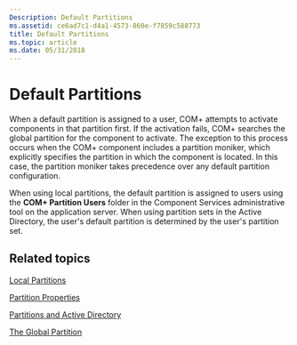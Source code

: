 ```yaml
---
Description: Default Partitions
ms.assetid: ce6ad7c1-d4a1-4573-860e-f7859c588773
title: Default Partitions
ms.topic: article
ms.date: 05/31/2018
---
```


# Default Partitions

When a default partition is assigned to a user, COM+ attempts to activate components in that partition first. If the activation fails, COM+ searches the global partition for the component to activate. The exception to this process occurs when the COM+ component includes a partition moniker, which explicitly specifies the partition in which the component is located. In this case, the partition moniker takes precedence over any default partition configuration.

When using local partitions, the default partition is assigned to users using the **COM+ Partition Users** folder in the Component Services administrative tool on the application server. When using partition sets in the Active Directory, the user's default partition is determined by the user's partition set.

## Related topics

<dl> <dt>

[Local Partitions](local-partitions.md)
</dt> <dt>

[Partition Properties](partition-properties.md)
</dt> <dt>

[Partitions and Active Directory](partitions-and-active-directory.md)
</dt> <dt>

[The Global Partition](the-global-partition.md)
</dt> </dl>

 

 




